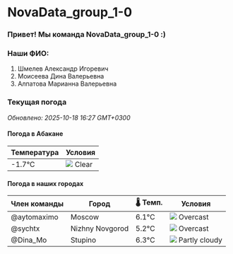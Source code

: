 # NovaData_group_1-0
### Привет! Мы команда NovaData_group_1-0 :)

### Наши ФИО:
1. Шмелев Александр Игоревич
2. Моисеева Дина Валерьевна
3. Алпатова Марианна Валерьевна

### Текущая погода
<!-- WEATHER:START -->
_Обновлено: 2025-10-18 16:27 GMT+0300_

#### Погода в Абакане

| Температура | Условия |
|-------------|----------|
| -1.7°C     | ![](https://cdn.weatherapi.com/weather/64x64/night/113.png) Clear |

#### Погода в наших городах

| Член команды  | Город               | 🌡️ Темп.  | Условия          |
|---------------|---------------------|-----------|--------------------|
| @aytomaximo    | Moscow              |    6.1°C | ![](https://cdn.weatherapi.com/weather/64x64/day/122.png) Overcast     |
| @sychtx        | Nizhny Novgorod     |    5.2°C | ![](https://cdn.weatherapi.com/weather/64x64/day/122.png) Overcast     |
| @Dina_Mo       | Stupino             |    6.3°C | ![](https://cdn.weatherapi.com/weather/64x64/day/116.png) Partly cloudy |

<!-- WEATHER:END -->
